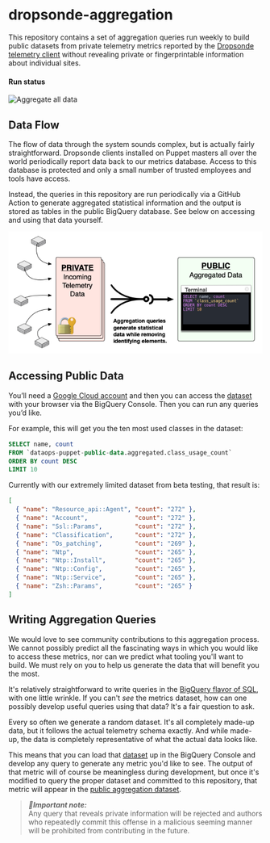 # dropsonde-aggregation

This repository contains a set of aggregation queries run weekly to build public
datasets from private telemetry metrics reported by the
[Dropsonde telemetry client](https://github.com/puppetlabs/dropsonde) without
revealing private or fingerprintable information about individual sites.

#### Run status

![Aggregate all data](https://github.com/puppetlabs/dropsonde-aggregation/workflows/Aggregate%20all%20data/badge.svg?event=schedule)

## Data Flow

The flow of data through the system sounds complex, but is actually fairly
straightforward. Dropsonde clients installed on Puppet masters all over the
world periodically report data back to our metrics database. Access to this
database is protected and only a small number of trusted employees and tools
have access.

Instead, the queries in this repository are run periodically via a GitHub Action
to generate aggregated statistical information and the output is stored as tables
in the public BigQuery database. See below on accessing and using that data yourself.

![Data aggregation workflow](./aggregation.png)


## Accessing Public Data

You’ll need a [Google Cloud account](https://cloud.google.com/) and then you can
access the [dataset](https://console.cloud.google.com/bigquery?p=dataops-puppet-public-data&d=aggregated)
with your browser via the BigQuery Console. Then you can run any queries you’d like.

For example, this will get you the ten most used classes in the dataset:

``` sql
SELECT name, count
FROM `dataops-puppet-public-data.aggregated.class_usage_count`
ORDER BY count DESC
LIMIT 10
```

Currently with our extremely limited dataset from beta testing, that result is:

``` json
[
  { "name": "Resource_api::Agent", "count": "272" },
  { "name": "Account",             "count": "272" },
  { "name": "Ssl::Params",         "count": "272" },
  { "name": "Classification",      "count": "272" },
  { "name": "Os_patching",         "count": "269" },
  { "name": "Ntp",                 "count": "265" },
  { "name": "Ntp::Install",        "count": "265" },
  { "name": "Ntp::Config",         "count": "265" },
  { "name": "Ntp::Service",        "count": "265" },
  { "name": "Zsh::Params",         "count": "265" }
]
```


## Writing Aggregation Queries

We would love to see community contributions to this aggregation process. We
cannot possibly predict all the fascinating ways in which you would like to
access these metrics, nor can we predict what tooling you'll want to build. We
must rely on you to help us generate the data that will benefit you the most.

It's relatively straightforward to write queries in the [BigQuery flavor of SQL](https://cloud.google.com/bigquery/docs/query-overview),
with one little wrinkle. If you can't _see_ the metrics dataset, how can one
possibly develop useful queries using that data? It's a fair question to ask.

Every so often we generate a random dataset.  It's all completely made-up data,
but it follows the actual telemetry schema exactly. And while made-up, the data
is completely representative of what the actual data looks like.

This means that you can load that [dataset](https://console.cloud.google.com/bigquery?p=dataops-puppet-public-data&d=community&t=community_metrics&page=table)
up in the BigQuery Console and develop any query to generate any metric you'd
like to see. The output of that metric will of course be meaningless during
development, but once it's modified to query the proper dataset and committed to
this repository, that metric will appear in the [public aggregation dataset](https://console.cloud.google.com/bigquery?p=dataops-puppet-public-data&d=aggregated).

> ***📍Important note:***<br />
> Any query that reveals private information will be rejected and authors who
> repeatedly commit this offense in a malicious seeming manner will be prohibited
> from contributing in the future.

